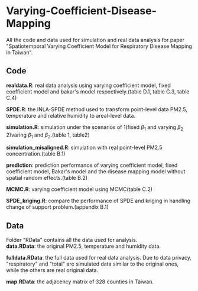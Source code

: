 # Varying-Coefficient-Disease-Mapping
All the code and data used for simulation and real data analysis for paper "Spatiotemporal Varying Coefficient Model for Respiratory Disease Mapping in Taiwan".

## Code 
**realdata.R**: real data analysis using varying coefficient model, fixed coefficient model and bakar's model respectively.(table D.1, table C.3, table C.4) 

**SPDE.R**: the INLA-SPDE method used to transform point-level data PM2.5, temperature and relative humidity to areal-level data. 

**simulation.R**:  simulation under the scenarios of 1)fixed $\beta_1$ and varying $\beta_2$ 2)varing $\beta_1$ and $\beta_2$.(table 1, table2)

**simulation_misaligned.R**: simulation with real point-level PM2.5 concentration.(table B.1) 

**prediction**: prediction performance of varying coefficient model, fixed coefficient model, Bakar's model and the disease mapping model without spatial random effects.(table B.2) 

**MCMC.R**: varying coefficient model using MCMC(table C.2) 

**SPDE_kriging.R**: compare the performance of SPDE and kriging in handling change of support problem.(appendix B.1) 

## Data
Folder "RData" contains all the data used for analysis. \
**data.RData**: the original PM2.5, temperature and humidity data. 

**fulldata.RData**: the full data used for real data analysis. Due to data privacy, "respiratory" and "total" are simulated data similar to the original ones, while the others are real original data. 

**map.RData**: the adjacency matrix of 328 counties in Taiwan.